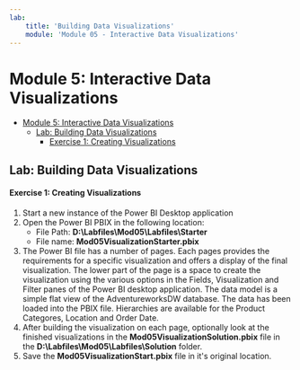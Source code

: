 ```yaml
---
lab:
    title: 'Building Data Visualizations'
    module: 'Module 05 - Interactive Data Visualizations'
---
```

# Module 5: Interactive Data Visualizations

- [Module 5: Interactive Data Visualizations](#module-5-interactive-data-visualizations)
  - [Lab: Building Data Visualizations](#lab-building-data-visualizations)
    - [Exercise 1: Creating Visualizations](#exercise-1-creating-visualizations)


## Lab: Building Data Visualizations

#### Exercise 1: Creating Visualizations

1. Start a new instance of the Power BI Desktop application
1. Open the Power BI PBIX in the following location:
    - File Path: **D:\\Labfiles\\Mod05\\Labfiles\Starter**
    - File name: **Mod05VisualizationStarter.pbix**
1. The Power BI file has a number of pages.  Each pages provides the requirements for a specific visualization and offers a display of the final visualization.  The lower part of the page is a space to create the visualization using the various options in the Fields, Visualization and Filter panes of the Power BI desktop application.  The data model is a simple flat view of the AdventureworksDW database.  The data has been loaded into the PBIX file.  Hierarchies are available for the Product Categores, Location and Order Date.  
1. After building the visualization on each page, optionally look at the finished visualizations in the **Mod05VisualizationSolution.pbix** file in the **D:\\Labfiles\\Mod05\\Labfiles\\Solution** folder.
1. Save the **Mod05VisualizationStart.pbix** file in it's original location.
